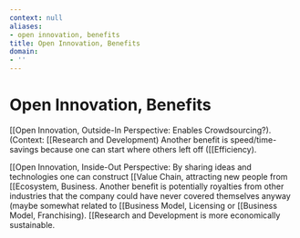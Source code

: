 ```yaml
---
context: null
aliases:
- open innovation, benefits
title: Open Innovation, Benefits
domain:
- ''
---
```


# Open Innovation, Benefits

[[Open Innovation, Outside-In Perspective:
Enables Crowdsourcing?). (Context: [[Research and Development) Another benefit is speed/time-savings because one can start where others left off ([[Efficiency).

[[Open Innovation, Inside-Out Perspective: By sharing ideas and technologies one can construct [[Value Chain, attracting new people from [[Ecosystem, Business. Another benefit is potentially royalties from other industries that the company could have never covered themselves anyway (maybe somewhat related to [[Business Model, Licensing or [[Business Model, Franchising). [[Research and Development is more economically sustainable.
